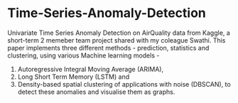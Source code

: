 # Time-Series-Anomaly-Detection
Univariate Time Series Anomaly Detection on AirQuality data from Kaggle, a short-term 2 memeber team project shared with my coleague Swathi.
This paper implements three different methods - prediction, statistics and clustering, using various Machine learning models -
1. Autoregressive Integral Moving Average (ARIMA), 
2. Long Short Term Memory (LSTM) and 
3. Density-based spatial clustering of 
applications with noise (DBSCAN), 
to detect these anomalies and visualise them as graphs.
